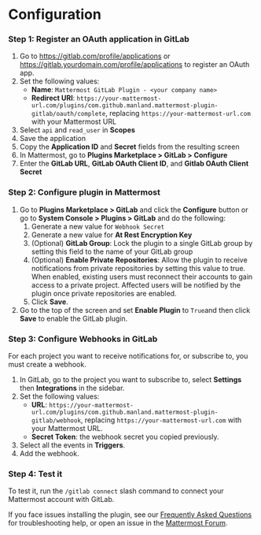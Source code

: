 # Configuration

### Step 1: Register an OAuth application in GitLab

1. Go to https://gitlab.com/profile/applications or https://gitlab.yourdomain.com/profile/applications to register an OAuth app.
2. Set the following values:
   - **Name**: `Mattermost GitLab Plugin - <your company name>`
   - **Redirect URI**: `https://your-mattermost-url.com/plugins/com.github.manland.mattermost-plugin-gitlab/oauth/complete`, replacing `https://your-mattermost-url.com` with your Mattermost URL
3. Select `api` and `read_user` in **Scopes**
4. Save the application
5. Copy the **Application ID** and **Secret** fields from the resulting screen
6. In Mattermost, go to **Plugins Marketplace > GitLab > Configure**
7. Enter the **GitLab URL**, **GitLab OAuth Client ID**, and **Gitlab OAuth Client Secret**

### Step 2: Configure plugin in Mattermost

1. Go to **Plugins Marketplace &gt; GitLab** and click the **Configure** button or go to **System Console > Plugins > GitLab** and do the following:
   1. Generate a new value for  `Webhook Secret` 
   2. Generate a new value for **At Rest Encryption Key**
     3. (Optional) **GitLab Group**: Lock the plugin to a single GitLab group by setting this field to the name of your GitLab group
     4. (Optional) **Enable Private Repositories**: Allow the plugin to receive notifications from private repositories by setting this value to true. When enabled, existing users must reconnect their accounts to gain access to a private project. Affected users will be notified by the plugin once private repositories are enabled.
   5. Click **Save**.
2. Go to the top of the screen and set **Enable Plugin** to `True`and then click **Save** to enable the GitLab plugin.

### Step 3: Configure Webhooks in GitLab

For each project you want to receive notifications for, or subscribe to, you must create a webhook.

1. In GitLab, go to the project you want to subscribe to, select **Settings** then **Integrations** in the sidebar.
2. Set the following values:
   - **URL**: `https://your-mattermost-url.com/plugins/com.github.manland.mattermost-plugin-gitlab/webhook`, replacing `https://your-mattermost-url.com` with your Mattermost URL.
   - **Secret Token**: the webhook secret you copied previously.
3. Select all the events in **Triggers**.
4. Add the webhook.

### Step 4: Test it

To test it, run the `/gitlab connect` slash command to connect your Mattermost account with GitLab.



If you face issues installing the plugin, see our [Frequently Asked Questions]() for troubleshooting help, or open an issue in the [Mattermost Forum](http://forum.mattermost.org).

